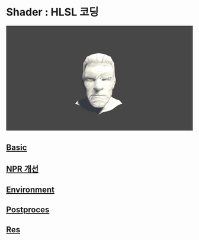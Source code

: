 # Shader : HLSL 코딩

![image](./images/Prot38.webp)

## [Basic](https://github.com/initst/PortfolioHAN_2024/blob/main/Shader/BRDF.md)

## [NPR 개선](https://github.com/initst/PortfolioHAN_2024/blob/main/Shader/Lighting.md)

## [Environment](https://github.com/initst/PortfolioHAN_2024/blob/main/Shader/Lighting.md)

## [Postproces](https://github.com/initst/PortfolioHAN_2024/blob/main/Shader/FlowMap.md)

## [Res](https://github.com/initst/PortfolioHAN_2024/blob/main/Shader/Stencil.md)
